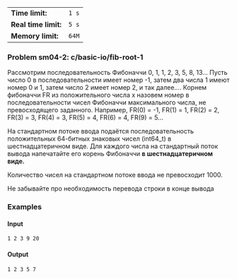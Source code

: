 |                      |       |
|----------------------|-------|
| **Time limit:**      | `1 s` |
| **Real time limit:** | `5 s` |
| **Memory limit:**    | `64M` |


### Problem sm04-2: c/basic-io/fib-root-1

Рассмотрим последовательность Фибоначчи 0, 1, 1, 2, 3, 5, 8, 13... Пусть число 0 в
последовательности имеет номер -1, затем два числа 1 имеют номер 0 и 1, затем число 2 имеет номер 2,
и так далее.... Корнем фибоначчи FR из положительного числа x назовем номер в последовательности
чисел Фибоначчи максимального числа, не превосходящего заданного. Например, FR(0) = -1, FR(1) = 1,
FR(2) = 2, FR(3) = 3, FR(4) = 3, FR(5) = 4, FR(6) = 4, FR(9) = 5...

На стандартном потоке ввода подаётся последовательность положительных 64-битных знаковых чисел
(int64_t) в шестнадцатеричном виде. Для каждого числа на стандартный поток вывода напечатайте его
корень Фибоначчи **в шестнадцатеричном виде.**

Количество чисел на стандартном потоке ввода не превосходит 1000.

Не забывайте про необходимость перевода строки в конце вывода

### Examples

#### Input

    
    
    1 2 3 9 20

#### Output

    
    
    1 2 3 5 7
